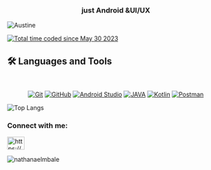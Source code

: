 <!-- <h1 align="center">Hi 👋, I'm Arnold Abeid</h1> -->
<h3 align="center">just Android &UI/UX</h3>

<p align="left"> <img src="https://komarev.com/ghpvc/?username=awstine&label=Profile%20views&color=0e75b6&style=flat" alt="Austine" /> </p>


<!--
**awstine/awstine** is a ✨ _special_ ✨ repository because its `README.md` (this file) appears on your GitHub profile.

Here are some ideas to get you started:-->
 <!-- - 👯 I’m looking to collaborate on ...  -  I’m currently working on ... - 😄 Pronouns: ...- ⚡ Fun fact: ... <!-- - 🤔 I’m looking for help with -->

<!-- - 🔭 I’m currently learning Kotlin || Jetpack Compose || UI/UX-->

<!-- - 💬 Ask me about Kotlin-->
<!-- - 📫 How to reach me: awstinejessy@gmail.com-->

  <a href="https://wakatime.com/@480fe0b5-93e2-4874-aac6-8887aa6a3322"><img src="https://wakatime.com/badge/user/480fe0b5-93e2-4874-aac6-8887aa6a3322.svg" alt="Total time coded since May 30 2023" /></a>


## 🛠 Languages and Tools
<br>

<p align="center">
<a href="https://git-scm.com/" title="Git"><img src="https://img.shields.io/badge/git-%23F05033.svg?style=for-the-badge&logo=git&logoColor=white" alt="Git"></a>
 <a href="https://github.com/" title="GitHub"><img src="https://img.shields.io/badge/github-%23121011.svg?style=for-the-badge&logo=github&logoColor=white" alt="GitHub"></a>
<a href="https://developer.android.com/studio" title="Android Studio"><img src="https://img.shields.io/badge/android%20Studio-%23999120.svg?style=for-the-badge&logo=android-studio&logoColor=white" alt="Android Studio "></a>
<!-- <a href="" title="SQL"><img src="https://img.shields.io/badge/Microsoft%20SQL%20Server-CC2927?style=for-the-badge&logo=microsoft%20sql%20server&logoColor=white" alt="SQL"></a> -->
 <a href="" title="JAVA"><img src="https://img.shields.io/badge/Java-ED8B00?style=for-the-badge&logo=java&logoColor=white" alt="JAVA"></a>
<a href="" title="Kotlin"><img src="https://img.shields.io/badge/kotlin-BE93D4?style=for-the-badge&logo=kotlin&logoColor=white" alt="Kotlin"></a>
<a href="" title="Postman"><img src="https://img.shields.io/badge/Posrman-ED8B00?style=for-the-badge&logo=postman&logoColor=white" alt="Postman"></a>
</p>


![Top Langs](https://github-readme-stats.vercel.app/api/top-langs/?username=awstine&hide_progress=true)
<!--[![Harlok's WakaTime stats](https://github-readme-stats.vercel.app/api/wakatime?username=Belair)](https://github.com/awstine/github-readme-stats)

<!--<p>&nbsp;<img align="center" src="https://github-readme-stats.vercel.app/api?username=awstine&show_icons=true&locale=en" alt="mwichabe" /></p>-->

<!--<p><img align="left" src="https://github-readme-stats.vercel.app/api/top-langs?username=awstine&show_icons=true&locale=en&layout=compact" alt="awstine" /></p>-->

<!--<p><img align="center" src="https://github-readme-streak-stats.herokuapp.com/?user=awstine&" alt="awstine" /></p>-->

<h3 align="left">Connect with me:</h3>
<p align="left">
<a href="https://linkedin.com/in/https://www.linkedin.com/in/nathanael-mbale-806ba9204/" target="blank"><img align="center" src="https://raw.githubusercontent.com/rahuldkjain/github-profile-readme-generator/master/src/images/icons/Social/linked-in-alt.svg" alt="https://www.linkedin.com/arnoldabeid-806ba9204/" height="30" width="40" /></a>
</p>





<p><img align="center" src="https://github-readme-streak-stats.herokuapp.com/?user=nathanaelmbale&" alt="nathanaelmbale" /></p>
